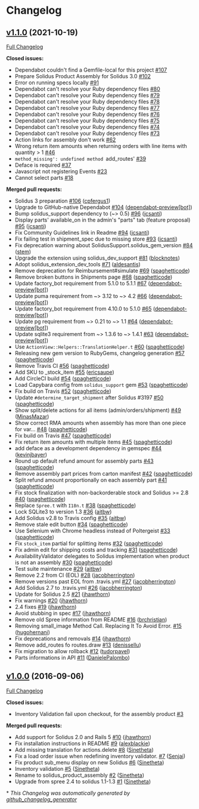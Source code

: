# Changelog

## [v1.1.0](https://github.com/solidusio-contrib/solidus_product_assembly/tree/v1.1.0) (2021-10-19)

[Full Changelog](https://github.com/solidusio-contrib/solidus_product_assembly/compare/v1.0.0...v1.1.0)

**Closed issues:**

- Dependabot couldn't find a Gemfile-local for this project [\#107](https://github.com/solidusio-contrib/solidus_product_assembly/issues/107)
- Prepare Solidus Product Assembly for Solidus 3.0 [\#102](https://github.com/solidusio-contrib/solidus_product_assembly/issues/102)
- Error on running specs locally [\#91](https://github.com/solidusio-contrib/solidus_product_assembly/issues/91)
- Dependabot can't resolve your Ruby dependency files [\#80](https://github.com/solidusio-contrib/solidus_product_assembly/issues/80)
- Dependabot can't resolve your Ruby dependency files [\#79](https://github.com/solidusio-contrib/solidus_product_assembly/issues/79)
- Dependabot can't resolve your Ruby dependency files [\#78](https://github.com/solidusio-contrib/solidus_product_assembly/issues/78)
- Dependabot can't resolve your Ruby dependency files [\#77](https://github.com/solidusio-contrib/solidus_product_assembly/issues/77)
- Dependabot can't resolve your Ruby dependency files [\#76](https://github.com/solidusio-contrib/solidus_product_assembly/issues/76)
- Dependabot can't resolve your Ruby dependency files [\#75](https://github.com/solidusio-contrib/solidus_product_assembly/issues/75)
- Dependabot can't resolve your Ruby dependency files [\#74](https://github.com/solidusio-contrib/solidus_product_assembly/issues/74)
- Dependabot can't resolve your Ruby dependency files [\#73](https://github.com/solidusio-contrib/solidus_product_assembly/issues/73)
- Action links for assembly don't work [\#62](https://github.com/solidusio-contrib/solidus_product_assembly/issues/62)
- Wrong return item amounts when returning orders with line items with quantity \> 1 [\#46](https://github.com/solidusio-contrib/solidus_product_assembly/issues/46)
- `method_missing': undefined method `add\_routes'  [\#39](https://github.com/solidusio-contrib/solidus_product_assembly/issues/39)
- Deface is required [\#37](https://github.com/solidusio-contrib/solidus_product_assembly/issues/37)
- Javascript not registering Events [\#23](https://github.com/solidusio-contrib/solidus_product_assembly/issues/23)
- Cannot select parts [\#18](https://github.com/solidusio-contrib/solidus_product_assembly/issues/18)

**Merged pull requests:**

- Solidus 3 preparation [\#106](https://github.com/solidusio-contrib/solidus_product_assembly/pull/106) ([cpfergus1](https://github.com/cpfergus1))
- Upgrade to GitHub-native Dependabot [\#104](https://github.com/solidusio-contrib/solidus_product_assembly/pull/104) ([dependabot-preview[bot]](https://github.com/apps/dependabot-preview))
- Bump solidus\_support dependency to \(~\> 0.5\) [\#96](https://github.com/solidusio-contrib/solidus_product_assembly/pull/96) ([jcsanti](https://github.com/jcsanti))
- Display parts' available\_on in the admin's "parts" tab \(feature proposal\) [\#95](https://github.com/solidusio-contrib/solidus_product_assembly/pull/95) ([jcsanti](https://github.com/jcsanti))
- Fix Community Guidelines link in Readme [\#94](https://github.com/solidusio-contrib/solidus_product_assembly/pull/94) ([jcsanti](https://github.com/jcsanti))
- Fix failing test in shipment\_spec due to missing store [\#93](https://github.com/solidusio-contrib/solidus_product_assembly/pull/93) ([jcsanti](https://github.com/jcsanti))
- Fix deprecation warning about SolidusSupport.solidus\_gem\_version [\#84](https://github.com/solidusio-contrib/solidus_product_assembly/pull/84) ([stem](https://github.com/stem))
- Upgrade the extension using solidus\_dev\_support [\#81](https://github.com/solidusio-contrib/solidus_product_assembly/pull/81) ([blocknotes](https://github.com/blocknotes))
- Adopt solidus\_extension\_dev\_tools [\#71](https://github.com/solidusio-contrib/solidus_product_assembly/pull/71) ([aldesantis](https://github.com/aldesantis))
- Remove deprecation for Reimbursement\#simulate [\#69](https://github.com/solidusio-contrib/solidus_product_assembly/pull/69) ([spaghetticode](https://github.com/spaghetticode))
- Remove broken buttons in Shipments page [\#68](https://github.com/solidusio-contrib/solidus_product_assembly/pull/68) ([spaghetticode](https://github.com/spaghetticode))
- Update factory\_bot requirement from 5.1.0 to 5.1.1 [\#67](https://github.com/solidusio-contrib/solidus_product_assembly/pull/67) ([dependabot-preview[bot]](https://github.com/apps/dependabot-preview))
- Update puma requirement from ~\> 3.12 to ~\> 4.2 [\#66](https://github.com/solidusio-contrib/solidus_product_assembly/pull/66) ([dependabot-preview[bot]](https://github.com/apps/dependabot-preview))
- Update factory\_bot requirement from 4.10.0 to 5.1.0 [\#65](https://github.com/solidusio-contrib/solidus_product_assembly/pull/65) ([dependabot-preview[bot]](https://github.com/apps/dependabot-preview))
- Update pg requirement from ~\> 0.21 to ~\> 1.1 [\#64](https://github.com/solidusio-contrib/solidus_product_assembly/pull/64) ([dependabot-preview[bot]](https://github.com/apps/dependabot-preview))
- Update sqlite3 requirement from ~\> 1.3.6 to ~\> 1.4.1 [\#63](https://github.com/solidusio-contrib/solidus_product_assembly/pull/63) ([dependabot-preview[bot]](https://github.com/apps/dependabot-preview))
- Use `ActionView::Helpers::TranslationHelper.t` [\#60](https://github.com/solidusio-contrib/solidus_product_assembly/pull/60) ([spaghetticode](https://github.com/spaghetticode))
- Releasing new gem version to RubyGems, changelog generation [\#57](https://github.com/solidusio-contrib/solidus_product_assembly/pull/57) ([spaghetticode](https://github.com/spaghetticode))
- Remove Travis CI [\#56](https://github.com/solidusio-contrib/solidus_product_assembly/pull/56) ([spaghetticode](https://github.com/spaghetticode))
- Add SKU to \_stock\_item [\#55](https://github.com/solidusio-contrib/solidus_product_assembly/pull/55) ([ericsaupe](https://github.com/ericsaupe))
-  Add CircleCI build [\#54](https://github.com/solidusio-contrib/solidus_product_assembly/pull/54) ([spaghetticode](https://github.com/spaghetticode))
- Load Capybara config from `solidus_support` gem [\#53](https://github.com/solidusio-contrib/solidus_product_assembly/pull/53) ([spaghetticode](https://github.com/spaghetticode))
- Fix build on Travis [\#52](https://github.com/solidusio-contrib/solidus_product_assembly/pull/52) ([spaghetticode](https://github.com/spaghetticode))
- Update `#determine_target_shipment` after Solidus \#3197 [\#50](https://github.com/solidusio-contrib/solidus_product_assembly/pull/50) ([spaghetticode](https://github.com/spaghetticode))
- Show split/delete actions for all items \(admin/orders/shipment\) [\#49](https://github.com/solidusio-contrib/solidus_product_assembly/pull/49) ([MinasMazar](https://github.com/MinasMazar))
- Show correct RMA amounts when assembly has more than one piece for var… [\#48](https://github.com/solidusio-contrib/solidus_product_assembly/pull/48) ([spaghetticode](https://github.com/spaghetticode))
- Fix build on Travis [\#47](https://github.com/solidusio-contrib/solidus_product_assembly/pull/47) ([spaghetticode](https://github.com/spaghetticode))
- Fix return item amounts with multiple items [\#45](https://github.com/solidusio-contrib/solidus_product_assembly/pull/45) ([spaghetticode](https://github.com/spaghetticode))
- add deface as a development dependency in gemspec [\#44](https://github.com/solidusio-contrib/solidus_product_assembly/pull/44) ([kevinjbayer](https://github.com/kevinjbayer))
- Round up default refund amount for assembly parts [\#43](https://github.com/solidusio-contrib/solidus_product_assembly/pull/43) ([spaghetticode](https://github.com/spaghetticode))
- Remove assembly part prices from carton manifest [\#42](https://github.com/solidusio-contrib/solidus_product_assembly/pull/42) ([spaghetticode](https://github.com/spaghetticode))
- Split refund amount proportionally on each assembly part [\#41](https://github.com/solidusio-contrib/solidus_product_assembly/pull/41) ([spaghetticode](https://github.com/spaghetticode))
- Fix stock finalization with non-backorderable stock and Solidus \>= 2.8 [\#40](https://github.com/solidusio-contrib/solidus_product_assembly/pull/40) ([spaghetticode](https://github.com/spaghetticode))
- Replace `Spree.t` with `I18n.t` [\#38](https://github.com/solidusio-contrib/solidus_product_assembly/pull/38) ([spaghetticode](https://github.com/spaghetticode))
- Lock SQLite3 to version 1.3 [\#36](https://github.com/solidusio-contrib/solidus_product_assembly/pull/36) ([aitbw](https://github.com/aitbw))
- Add Solidus v2.8 to Travis config [\#35](https://github.com/solidusio-contrib/solidus_product_assembly/pull/35) ([aitbw](https://github.com/aitbw))
- Remove stale edit button [\#34](https://github.com/solidusio-contrib/solidus_product_assembly/pull/34) ([spaghetticode](https://github.com/spaghetticode))
- Use Selenium with Chrome headless instead of Poltergeist [\#33](https://github.com/solidusio-contrib/solidus_product_assembly/pull/33) ([spaghetticode](https://github.com/spaghetticode))
- Fix `stock_item` partial for splitting items [\#32](https://github.com/solidusio-contrib/solidus_product_assembly/pull/32) ([spaghetticode](https://github.com/spaghetticode))
- Fix admin edit for shipping costs and tracking [\#31](https://github.com/solidusio-contrib/solidus_product_assembly/pull/31) ([spaghetticode](https://github.com/spaghetticode))
-  AvailabilityValidator delegates to Solidus implementation when product is not an assembly [\#30](https://github.com/solidusio-contrib/solidus_product_assembly/pull/30) ([spaghetticode](https://github.com/spaghetticode))
- Test suite maintenance [\#29](https://github.com/solidusio-contrib/solidus_product_assembly/pull/29) ([aitbw](https://github.com/aitbw))
- Remove 2.2 from CI \(EOL\) [\#28](https://github.com/solidusio-contrib/solidus_product_assembly/pull/28) ([jacobherrington](https://github.com/jacobherrington))
- Remove versions past EOL from .travis.yml [\#27](https://github.com/solidusio-contrib/solidus_product_assembly/pull/27) ([jacobherrington](https://github.com/jacobherrington))
-  Add Solidus 2.7 to .travis.yml [\#26](https://github.com/solidusio-contrib/solidus_product_assembly/pull/26) ([jacobherrington](https://github.com/jacobherrington))
- Update for Solidus 2.5 [\#21](https://github.com/solidusio-contrib/solidus_product_assembly/pull/21) ([jhawthorn](https://github.com/jhawthorn))
- Fix warnings [\#20](https://github.com/solidusio-contrib/solidus_product_assembly/pull/20) ([jhawthorn](https://github.com/jhawthorn))
- 2.4 fixes [\#19](https://github.com/solidusio-contrib/solidus_product_assembly/pull/19) ([jhawthorn](https://github.com/jhawthorn))
- Avoid stubbing in spec [\#17](https://github.com/solidusio-contrib/solidus_product_assembly/pull/17) ([jhawthorn](https://github.com/jhawthorn))
- Remove old Spree information from README [\#16](https://github.com/solidusio-contrib/solidus_product_assembly/pull/16) ([brchristian](https://github.com/brchristian))
- Removing small\_image Method Call. Replacing It To Avoid Error. [\#15](https://github.com/solidusio-contrib/solidus_product_assembly/pull/15) ([hugohernani](https://github.com/hugohernani))
- Fix deprecations and removals [\#14](https://github.com/solidusio-contrib/solidus_product_assembly/pull/14) ([jhawthorn](https://github.com/jhawthorn))
- Remove add\_routes fo routes.draw [\#13](https://github.com/solidusio-contrib/solidus_product_assembly/pull/13) ([denissellu](https://github.com/denissellu))
- Fix migration to allow rollback [\#12](https://github.com/solidusio-contrib/solidus_product_assembly/pull/12) ([tudorpavel](https://github.com/tudorpavel))
- Parts informations in API [\#11](https://github.com/solidusio-contrib/solidus_product_assembly/pull/11) ([DanielePalombo](https://github.com/DanielePalombo))

## [v1.0.0](https://github.com/solidusio-contrib/solidus_product_assembly/tree/v1.0.0) (2016-09-06)

[Full Changelog](https://github.com/solidusio-contrib/solidus_product_assembly/compare/7a6d85258735c0035d675364fc9000cdd7355e0e...v1.0.0)

**Closed issues:**

- Inventory Validation fail upon checkout, for the assembly product [\#3](https://github.com/solidusio-contrib/solidus_product_assembly/issues/3)

**Merged pull requests:**

- Add support for Solidus 2.0 and Rails 5 [\#10](https://github.com/solidusio-contrib/solidus_product_assembly/pull/10) ([jhawthorn](https://github.com/jhawthorn))
- Fix installation instructions in README [\#9](https://github.com/solidusio-contrib/solidus_product_assembly/pull/9) ([alexblackie](https://github.com/alexblackie))
- Add missing translation for actions.delete [\#8](https://github.com/solidusio-contrib/solidus_product_assembly/pull/8) ([Sinetheta](https://github.com/Sinetheta))
- Fix a load order issue when redefining inventory validator. [\#7](https://github.com/solidusio-contrib/solidus_product_assembly/pull/7) ([Senjai](https://github.com/Senjai))
- Fix product sub\_menu display on new Solidus [\#6](https://github.com/solidusio-contrib/solidus_product_assembly/pull/6) ([Sinetheta](https://github.com/Sinetheta))
- Inventory validation [\#5](https://github.com/solidusio-contrib/solidus_product_assembly/pull/5) ([Sinetheta](https://github.com/Sinetheta))
- Rename to solidus\_product\_assembly [\#2](https://github.com/solidusio-contrib/solidus_product_assembly/pull/2) ([Sinetheta](https://github.com/Sinetheta))
- Upgrade from spree 2.4 to solidus 1.1-1.3 [\#1](https://github.com/solidusio-contrib/solidus_product_assembly/pull/1) ([Sinetheta](https://github.com/Sinetheta))



\* *This Changelog was automatically generated by [github_changelog_generator](https://github.com/github-changelog-generator/github-changelog-generator)*

